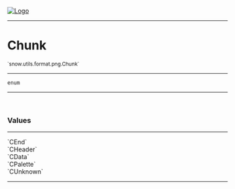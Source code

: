 
[![Logo](../../../../../images/logo.png)](../../../../../api/index.html)

---



<h1>Chunk</h1>
<small>`snow.utils.format.png.Chunk`</small>



---

`enum`

---

&nbsp;
&nbsp;

<h3>Values</h3> <hr/><span class="member signature apipage">`CEnd`<br/> </span>
        <span class="small_desc_flat"></span><span class="member signature apipage">`CHeader`<br/> </span>
        <span class="small_desc_flat"></span><span class="member signature apipage">`CData`<br/> </span>
        <span class="small_desc_flat"></span><span class="member signature apipage">`CPalette`<br/> </span>
        <span class="small_desc_flat"></span><span class="member signature apipage">`CUnknown`<br/> </span>
        <span class="small_desc_flat"></span>







---

&nbsp;
&nbsp;
&nbsp;
&nbsp;
